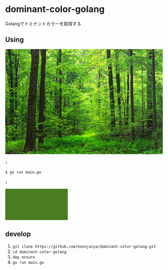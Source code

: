# dominant-color-golang
Golangでドミナントカラーを取得する

## Using

![](https://raw.githubusercontent.com/konojunya/dominant-color-golang/master/sample.jpg)

```
↓

$ go run main.go

↓
```

![](https://raw.githubusercontent.com/konojunya/dominant-color-golang/master/output.jpg)

## develop

1. `git clone https://github.com/konojunya/dominant-color-golang.git`
2. `cd dominant-color-golang`
3. `dep ensure`
4. `go run main.go`